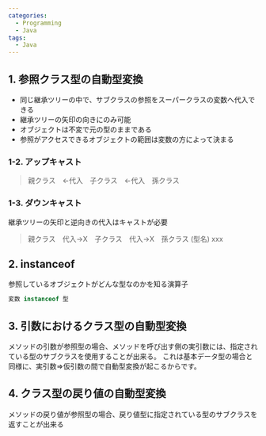 ```yaml
---
categories:
  - Programming
  - Java
tags:
  - Java
---
```


## 1. 参照クラス型の自動型変換

- 同じ継承ツリーの中で、サブクラスの参照をスーパークラスの変数へ代入できる
- 継承ツリーの矢印の向きにのみ可能
- オブジェクトは不変で元の型のままである
- 参照がアクセスできるオブジェクトの範囲は変数の方によって決まる

### 1-2. アップキャスト

> 親クラス　←代入　子クラス　←代入　孫クラス

### 1-3. ダウンキャスト

継承ツリーの矢印と逆向きの代入はキャストが必要

> 親クラス　代入→X　子クラス　代入→X　孫クラス
(型名) xxx

## 2. instanceof

参照しているオブジェクトがどんな型なのかを知る演算子

```java
変数 instanceof 型
```

## 3. 引数におけるクラス型の自動型変換

メソッドの引数が参照型の場合、メソッドを呼び出す側の実引数には、指定されている型のサブクラスを使用することが出来る。
これは基本データ型の場合と同様に、実引数=>仮引数の間で自動型変換が起こるからです。

## 4. クラス型の戻り値の自動型変換

メソッドの戻り値が参照型の場合、戻り値型に指定されている型のサブクラスを返すことが出来る
